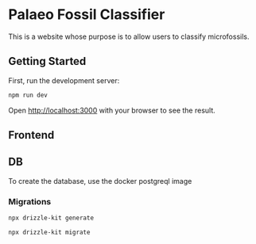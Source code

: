 # Palaeo Fossil Classifier

This is a website whose purpose is to allow users to classify microfossils.

## Getting Started

First, run the development server:

```bash
npm run dev
```

Open [http://localhost:3000](http://localhost:3000) with your browser to see the result.

## Frontend

## DB

To create the database, use the docker postgreql image

### Migrations
```bash
npx drizzle-kit generate
```

```bash
npx drizzle-kit migrate
```
